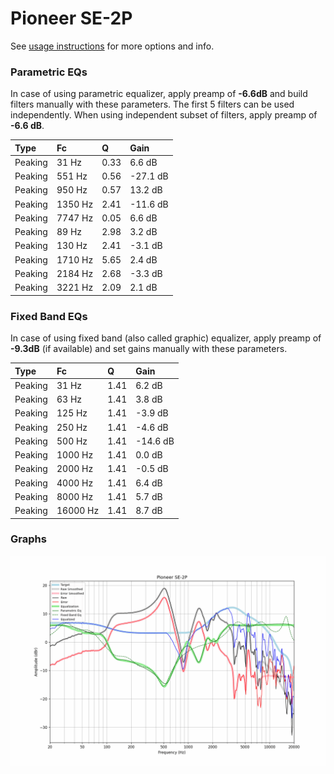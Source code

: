 # Pioneer SE-2P
See [usage instructions](https://github.com/jaakkopasanen/AutoEq#usage) for more options and info.

### Parametric EQs
In case of using parametric equalizer, apply preamp of **-6.6dB** and build filters manually
with these parameters. The first 5 filters can be used independently.
When using independent subset of filters, apply preamp of **-6.6 dB**.

| Type    | Fc      |    Q | Gain     |
|:--------|:--------|:-----|:---------|
| Peaking | 31 Hz   | 0.33 | 6.6 dB   |
| Peaking | 551 Hz  | 0.56 | -27.1 dB |
| Peaking | 950 Hz  | 0.57 | 13.2 dB  |
| Peaking | 1350 Hz | 2.41 | -11.6 dB |
| Peaking | 7747 Hz | 0.05 | 6.6 dB   |
| Peaking | 89 Hz   | 2.98 | 3.2 dB   |
| Peaking | 130 Hz  | 2.41 | -3.1 dB  |
| Peaking | 1710 Hz | 5.65 | 2.4 dB   |
| Peaking | 2184 Hz | 2.68 | -3.3 dB  |
| Peaking | 3221 Hz | 2.09 | 2.1 dB   |

### Fixed Band EQs
In case of using fixed band (also called graphic) equalizer, apply preamp of **-9.3dB**
(if available) and set gains manually with these parameters.

| Type    | Fc       |    Q | Gain     |
|:--------|:---------|:-----|:---------|
| Peaking | 31 Hz    | 1.41 | 6.2 dB   |
| Peaking | 63 Hz    | 1.41 | 3.8 dB   |
| Peaking | 125 Hz   | 1.41 | -3.9 dB  |
| Peaking | 250 Hz   | 1.41 | -4.6 dB  |
| Peaking | 500 Hz   | 1.41 | -14.6 dB |
| Peaking | 1000 Hz  | 1.41 | 0.0 dB   |
| Peaking | 2000 Hz  | 1.41 | -0.5 dB  |
| Peaking | 4000 Hz  | 1.41 | 6.4 dB   |
| Peaking | 8000 Hz  | 1.41 | 5.7 dB   |
| Peaking | 16000 Hz | 1.41 | 8.7 dB   |

### Graphs
![](./Pioneer%20SE-2P.png)